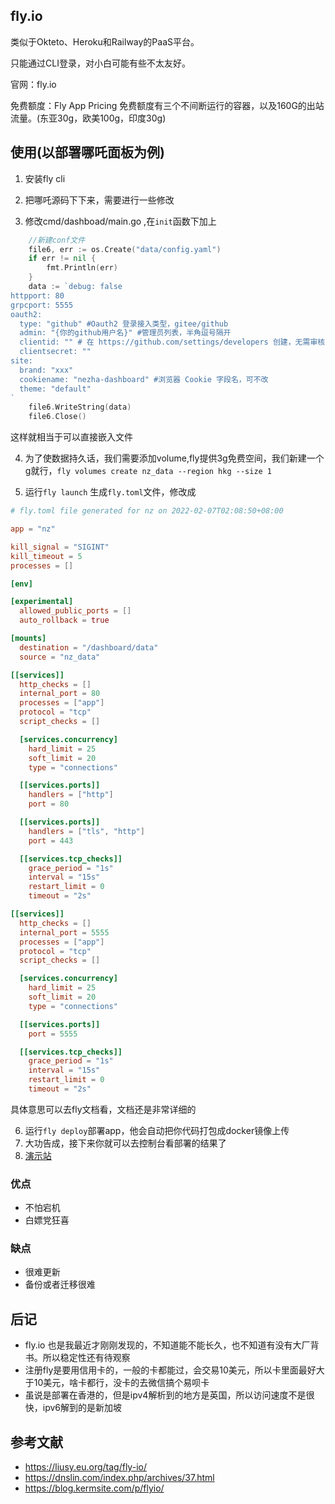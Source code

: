 
## fly.io

类似于Okteto、Heroku和Railway的PaaS平台。

只能通过CLI登录，对小白可能有些不太友好。

官网：fly.io

免费额度：Fly App Pricing 免费额度有三个不间断运行的容器，以及160G的出站流量。(东亚30g，欧美100g，印度30g)


## 使用(以部署哪吒面板为例)
1. 安装fly cli  

2. 把哪吒源码下下来，需要进行一些修改

3. 修改cmd/dashboad/main.go ,在`init`函数下加上
```go
	//新建conf文件
	file6, err := os.Create("data/config.yaml")
	if err != nil {
		fmt.Println(err)
	}
	data := `debug: false
httpport: 80
grpcport: 5555
oauth2:
  type: "github" #Oauth2 登录接入类型，gitee/github
  admin: "{你的github用户名}" #管理员列表，半角逗号隔开
  clientid: "" # 在 https://github.com/settings/developers 创建，无需审核 Callback 填 http(s)://域名或IP/oauth2/callback
  clientsecret: ""
site:
  brand: "xxx"
  cookiename: "nezha-dashboard" #浏览器 Cookie 字段名，可不改
  theme: "default"
`
	file6.WriteString(data)
	file6.Close()
```
这样就相当于可以直接嵌入文件

4. 为了使数据持久话，我们需要添加volume,fly提供3g免费空间，我们新建一个g就行，`fly volumes create nz_data --region hkg --size 1`


5. 运行`fly launch` 生成`fly.toml`文件，修改成
```toml
# fly.toml file generated for nz on 2022-02-07T02:08:50+08:00

app = "nz"

kill_signal = "SIGINT"
kill_timeout = 5
processes = []

[env]

[experimental]
  allowed_public_ports = []
  auto_rollback = true

[mounts]
  destination = "/dashboard/data"
  source = "nz_data"

[[services]]
  http_checks = []
  internal_port = 80
  processes = ["app"]
  protocol = "tcp"
  script_checks = []

  [services.concurrency]
    hard_limit = 25
    soft_limit = 20
    type = "connections"

  [[services.ports]]
    handlers = ["http"]
    port = 80

  [[services.ports]]
    handlers = ["tls", "http"]
    port = 443

  [[services.tcp_checks]]
    grace_period = "1s"
    interval = "15s"
    restart_limit = 0
    timeout = "2s"

[[services]]
  http_checks = []
  internal_port = 5555
  processes = ["app"]
  protocol = "tcp"
  script_checks = []

  [services.concurrency]
    hard_limit = 25
    soft_limit = 20
    type = "connections"

  [[services.ports]]
    port = 5555

  [[services.tcp_checks]]
    grace_period = "1s"
    interval = "15s"
    restart_limit = 0
    timeout = "2s"
```
具体意思可以去fly文档看，文档还是非常详细的

6. 运行`fly deploy`部署app，他会自动把你代码打包成docker镜像上传
7. 大功告成，接下来你就可以去控制台看部署的结果了
8. [演示站](http://nz.fakev.cn)



### 优点
+ 不怕宕机
+ 白嫖党狂喜

### 缺点
+ 很难更新
+ 备份或者迁移很难

## 后记
+ fly.io 也是我最近才刚刚发现的，不知道能不能长久，也不知道有没有大厂背书。所以稳定性还有待观察  
+ 注册fly是要用信用卡的，一般的卡都能过，会交易10美元，所以卡里面最好大于10美元，啥卡都行，没卡的去微信搞个易呗卡
+ 虽说是部署在香港的，但是ipv4解析到的地方是英国，所以访问速度不是很快，ipv6解到的是新加坡

## 参考文献
+ https://liusy.eu.org/tag/fly-io/
+ https://dnslin.com/index.php/archives/37.html
+ https://blog.kermsite.com/p/flyio/